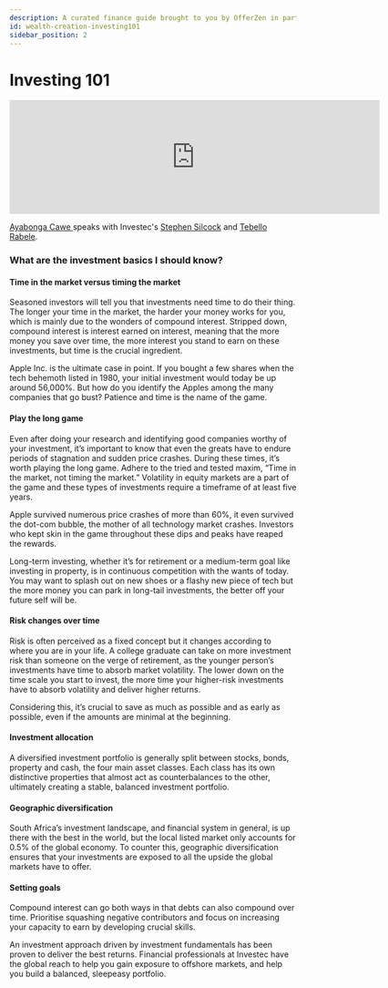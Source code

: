 ```yaml
---
description: A curated finance guide brought to you by OfferZen in partnership with Investec.
id: wealth-creation-investing101
sidebar_position: 2
---
```

# Investing 101

<iframe
      width="650"
      height="200"
      src="https://open.spotify.com/embed/episode/2w9h61mNziM9QRa3eVxp7I"
      frameborder="0"
      allow="accelerometer; autoplay; encrypted-media; gyroscope; picture-in-picture"
      allowfullscreen
></iframe>

[Ayabonga Cawe ](https://www.linkedin.com/in/ayabonga-cawe-70942746/?originalSubdomain=za)speaks with Investec's [Stephen Silcock](https://www.linkedin.com/in/stephen-silcock-232a64216/?originalSubdomain=za) and [Tebello Rabele](https://www.linkedin.com/in/tebello-rabele-b4101b84/?originalSubdomain=za).

### What are the investment basics I should know?

#### Time in the market versus timing the market

Seasoned investors will tell you that investments need time to do their thing. The longer your time in the market, the harder your money works for you, which is mainly due to the wonders of compound interest. Stripped down, compound interest is interest earned on interest, meaning that the more money you save over time, the more interest you stand to earn on these investments, but time is the crucial ingredient.

Apple Inc. is the ultimate case in point. If you bought a few shares when the tech behemoth listed in 1980, your initial investment would today be up around 56,000%. But how do you identify the Apples among the many companies that go bust? Patience and time is the name of the game.

#### Play the long game

Even after doing your research and identifying good companies worthy of your investment, it’s important to know that even the greats have to endure periods of stagnation and sudden price crashes. During these times, it’s worth playing the long game. Adhere to the tried and tested maxim, “Time in the market, not timing the market.” Volatility in equity markets are a part of the game and these types of investments require a timeframe of at least five years.

Apple survived numerous price crashes of more than 60%, it even survived the dot-com bubble, the mother of all technology market crashes. Investors who kept skin in the game throughout these dips and peaks have reaped the rewards.

Long-term investing, whether it’s for retirement or a medium-term goal like investing in property, is in continuous competition with the wants of today. You may want to splash out on new shoes or a flashy new piece of tech but the more money you can park in long-tail investments, the better off your future self will be.

#### Risk changes over time

Risk is often perceived as a fixed concept but it changes according to where you are in your life. A college graduate can take on more investment risk than someone on the verge of retirement, as the younger person’s investments have time to absorb market volatility. The lower down on the time scale you start to invest, the more time your higher-risk investments have to absorb volatility and deliver higher returns.

Considering this, it’s crucial to save as much as possible and as early as possible, even if the amounts are minimal at the beginning.

#### Investment allocation

A diversified investment portfolio is generally split between stocks, bonds, property and cash, the four main asset classes. Each class has its own distinctive properties that almost act as counterbalances to the other, ultimately creating a stable, balanced investment portfolio.

#### Geographic diversification

South Africa’s investment landscape, and financial system in general, is up there with the best in the world, but the local listed market only accounts for 0.5% of the global economy. To counter this, geographic diversification ensures that your investments are exposed to all the upside the global markets have to offer.

#### Setting goals

Compound interest can go both ways in that debts can also compound over time. Prioritise squashing negative contributors and focus on increasing your capacity to earn by developing crucial skills.

An investment approach driven by investment fundamentals has been proven to deliver the best returns. Financial professionals at Investec have the global reach to help you gain exposure to offshore markets, and help you build a balanced, sleepeasy portfolio.
